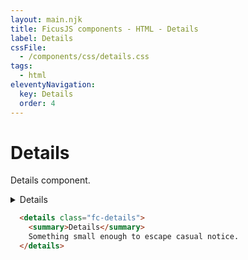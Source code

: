 ```yaml
---
layout: main.njk
title: FicusJS components - HTML - Details
label: Details
cssFile: 
  - /components/css/details.css
tags:
  - html
eleventyNavigation:
  key: Details
  order: 4
---
```

# Details

Details component.

<div class="fd-component-container">
  <details class="fc-details">
    <summary>Details</summary>
    Something small enough to escape casual notice.
  </details>
</div>

```html
  <details class="fc-details">
    <summary>Details</summary>
    Something small enough to escape casual notice.
  </details>
```
